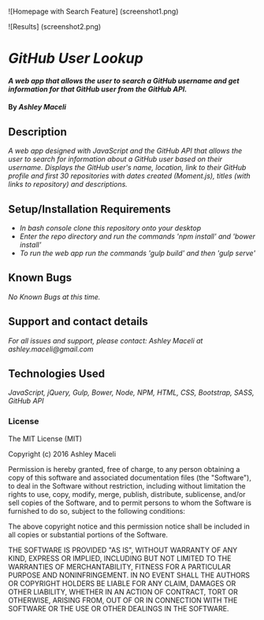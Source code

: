 ![Homepage with Search Feature] (screenshot1.png)

![Results] (screenshot2.png)

# _GitHub User Lookup_

#### _A web app that allows the user to search a GitHub username and get information for that GitHub user from the GitHub API._

#### By _**Ashley Maceli**_

## Description

_A web app designed with JavaScript and the GitHub API that allows the user to search for information about a GitHub user based on their username. Displays the GitHub user's name, location, link to their GitHub profile and first 30 repositories with dates created (Moment.js), titles (with links to repository) and descriptions._

## Setup/Installation Requirements

* _In bash console clone this repository onto your desktop_
* _Enter the repo directory and run the commands 'npm install' and 'bower install'_
* _To run the web app run the commands 'gulp build' and then 'gulp serve'_

## Known Bugs

_No Known Bugs at this time._

## Support and contact details

_For all issues and support, please contact:
Ashley Maceli at ashley.maceli@gmail.com_

## Technologies Used

_JavaScript, jQuery, Gulp, Bower, Node, NPM, HTML, CSS, Bootstrap, SASS, GitHub API_

### License

The MIT License (MIT)

Copyright (c) 2016 Ashley Maceli

Permission is hereby granted, free of charge, to any person obtaining a copy
of this software and associated documentation files (the "Software"), to deal
in the Software without restriction, including without limitation the rights
to use, copy, modify, merge, publish, distribute, sublicense, and/or sell
copies of the Software, and to permit persons to whom the Software is
furnished to do so, subject to the following conditions:

The above copyright notice and this permission notice shall be included in all
copies or substantial portions of the Software.

THE SOFTWARE IS PROVIDED "AS IS", WITHOUT WARRANTY OF ANY KIND, EXPRESS OR
IMPLIED, INCLUDING BUT NOT LIMITED TO THE WARRANTIES OF MERCHANTABILITY,
FITNESS FOR A PARTICULAR PURPOSE AND NONINFRINGEMENT. IN NO EVENT SHALL THE
AUTHORS OR COPYRIGHT HOLDERS BE LIABLE FOR ANY CLAIM, DAMAGES OR OTHER
LIABILITY, WHETHER IN AN ACTION OF CONTRACT, TORT OR OTHERWISE, ARISING FROM,
OUT OF OR IN CONNECTION WITH THE SOFTWARE OR THE USE OR OTHER DEALINGS IN THE
SOFTWARE.
